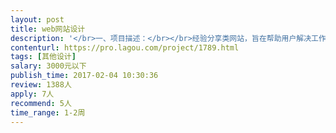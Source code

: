 ```yaml
---                
layout: post       
title: web网站设计           
description: '</br>一、项目描述：</br></br>经验分享类网站，旨在帮助用户解决工作和生活中遇到的一些具体的问题。</br>解决过某个问题的人来分享经验，遇到此问题的人查看经验，可打赏可付费。</br>帮助用户解决问题的同时，也帮助经验分享的人实现内容变现和品牌塑造。</br></br>二、主要功能点：</br></br>首页（文章推荐）、列表页（分类、搜索、标签）、内容页、用户中心、文章发布页、发布成功页</br></br>已有demo: http://qj.xxdafa.com</br></br>三、可参考产品：</br></br>百度经验： jingyan.baidu.com </br></br></br>四、人员要求：</br></br>1、有网页/ui 设计经验</br>2、有VI设计经验</br>3、最好在北京，可当面沟通</br>4、良好的沟通能力和契约精神。</br>'     
contenturl: https://pro.lagou.com/project/1789.html      
tags: [其他设计]            
salary: 3000元以下          
publish_time: 2017-02-04 10:30:36         
review: 1388人                   
apply: 7人                   
recommend: 5人                   
time_range: 1-2周              
---                 
```

